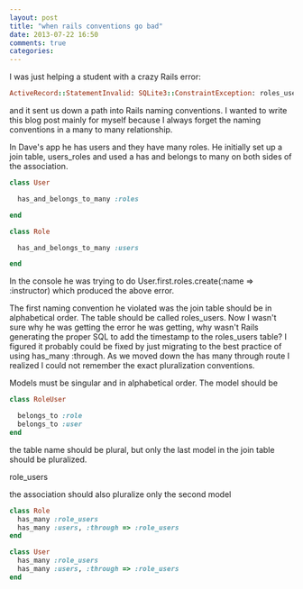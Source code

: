 ```yaml
---
layout: post
title: "when rails conventions go bad"
date: 2013-07-22 16:50
comments: true
categories: 
---
```

I was just helping a student with a crazy Rails error:

```ruby
ActiveRecord::StatementInvalid: SQLite3::ConstraintException: roles_users.created_at may not be NULL: INSERT INTO "roles_users" ("user_id", "role_id") VALUES (1, 3)
```

and it sent us down a path into Rails naming conventions.  I wanted to write this blog post mainly for myself because I always forget the naming conventions in a many to many relationship.

In Dave's app he has users and they have many roles.  He initially set up a join table, users_roles and used a has and belongs to many on both sides of the association. 

```ruby
class User

  has_and_belongs_to_many :roles

end

class Role

  has_and_belongs_to_many :users

end

```

In the console he was trying to do User.first.roles.create(:name => :instructor) which produced the above error.

The first naming convention he violated was the join table should be in alphabetical order.  The table should be called roles_users.  Now I wasn't sure why he was getting the error he was getting, why wasn't Rails generating the proper SQL to add the timestamp to the roles_users table?  I figured it probably could be fixed by just migrating to the best practice of using has_many :through.  As we moved down the has many through route I realized I could not remember the exact pluralization conventions.

Models must be singular and in alphabetical order.  The model should be

```ruby
class RoleUser

  belongs_to :role
  belongs_to :user
end
```

the table name should be plural, but only the last model in the join table should be pluralized.

role_users

the association should also pluralize only the second model
```ruby
class Role
  has_many :role_users
  has_many :users, :through => :role_users
end

class User
  has_many :role_users
  has_many :users, :through => :role_users
end